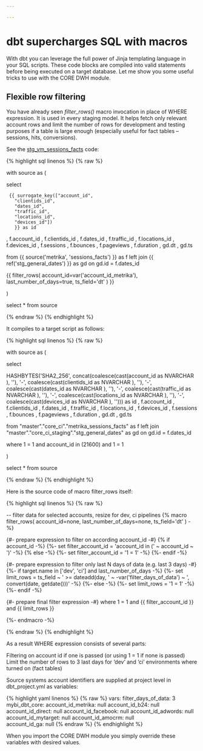 ```yaml
---

---
```

# dbt supercharges SQL with macros

With dbt you can leverage the full power of Jinja templating language in your SQL scripts. These code blocks are compiled into valid statements before being executed on a target database. Let me show you some useful tricks to use with the CORE DWH module.

## Flexible row filtering

You have already seen _filter_rows()_ macro invocation in place of WHERE expression. It is used in every staging model. It helps fetch only relevant account rows and limit the number of rows for development and testing purposes if a table is large enough (especially useful for fact tables – sessions, hits, conversions).

See the [stg_ym_sessions_facts](https://github.com/kzzzr/mybi-dbt-core/blob/master/models/staging/metrika/stg_ym_sessions_facts.sql) code:

{% highlight sql linenos %}
{% raw %}

with source as (
 
select
 
     {{ surrogate_key(["account_id",
       "clientids_id",
       "dates_id",
       "traffic_id",
       "locations_id",
       "devices_id"])
       }} as id
   , f.account_id
   , f.clientids_id
   , f.dates_id
   , f.traffic_id
   , f.locations_id
   , f.devices_id
   , f.sessions
   , f.bounces
   , f.pageviews
   , f.duration
   , gd.dt
   , gd.ts
 
from {{ source('metrika', 'sessions_facts') }} as f
   left join {{ ref('stg_general_dates') }} as gd
       on gd.id = f.dates_id
 
{{ filter_rows(
   account_id=var('account_id_metrika'),
   last_number_of_days=true,
   ts_field='dt'
) }}
 
)
 
select * from source

{% endraw %}
{% endhighlight %}

It compiles to a target script as follows:

{% highlight sql linenos %}
{% raw %}

with source as (
 
select
 
   HASHBYTES('SHA2_256', concat(coalesce(cast(account_id as NVARCHAR ), ''), '-', coalesce(cast(clientids_id as NVARCHAR ), ''), '-', coalesce(cast(dates_id as NVARCHAR ), ''), '-', coalesce(cast(traffic_id as NVARCHAR ), ''), '-', coalesce(cast(locations_id as NVARCHAR ), ''), '-', coalesce(cast(devices_id as NVARCHAR ), ''))) as id
   , f.account_id
   , f.clientids_id
   , f.dates_id
   , f.traffic_id
   , f.locations_id
   , f.devices_id
   , f.sessions
   , f.bounces
   , f.pageviews
   , f.duration
   , gd.dt
   , gd.ts
 
from "master"."core_ci"."metrika_sessions_facts" as f
   left join "master"."core_ci_staging"."stg_general_dates" as gd
       on gd.id = f.dates_id
 
where 1 = 1
       and account_id in (21600)
       and 1 = 1
 
)
 
select * from source


{% endraw %}
{% endhighlight %}

Here is the source code of macro filter_rows itself:

{% highlight sql linenos %}
{% raw %}

-- filter data for selected accounts, resize for dev, ci pipelines
{% macro filter_rows(
   account_id=none,
   last_number_of_days=none,
   ts_field='dt'
) -%}
  
   {#- prepare expression to filter on according account_id -#}
   {% if account_id -%}
       {%- set filter_account_id = 'account_id in (' ~ account_id ~ ')' -%}
   {% else -%}
       {%- set filter_account_id = '1 = 1' -%}
   {%- endif -%}
 
   {#- prepare expression to filter only last N days of data (e.g. last 3 days) -#}
   {%- if target.name in ['dev', 'ci'] and last_number_of_days -%}
       {%- set limit_rows = ts_field ~ ' >= dateadd(day, ' ~ -var('filter_days_of_data') ~ ', convert(date, getdate()))' -%}
   {%- else -%}
       {%- set limit_rows = '1 = 1' -%}
   {%- endif -%}
 
   {#- prepare final filter expression -#}
   where 1 = 1
       and {{ filter_account_id }}
       and {{ limit_rows }}
 
{%- endmacro -%}

{% endraw %}
{% endhighlight %}

As a result WHERE expression consists of several parts:


Filtering on account id if one is passed (or using 1 = 1 if none is passed)
Limit the number of rows to 3 last days for ‘dev’ and ‘ci’ environments where turned on (fact tables)

Source systems account identifiers are supplied at project level in dbt_project.yml as variables:

{% highlight yaml linenos %}
{% raw %}
vars:
   filter_days_of_data: 3
   mybi_dbt_core:
       account_id_metrika: null
       account_id_b24: null
       account_id_direct: null
       account_id_facebook: null
       account_id_adwords: null
       account_id_mytarget: null
       account_id_amocrm: null       
       account_id_ga: null
{% endraw %}
{% endhighlight %}       

When you import the CORE DWH module you simply override these variables with desired values.
